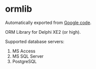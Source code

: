 # ormlib

Automatically exported from [Google code](https://code.google.com/p/ormlib).

ORM Library for Delphi XE2 (or high).

Supported database servers:
  1. MS Access
  2. MS SQL Server
  3. PostgreSQL
